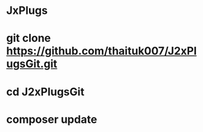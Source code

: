 # JxPlugs

# git clone https://github.com/thaituk007/J2xPlugsGit.git
# cd J2xPlugsGit
# composer update
 
